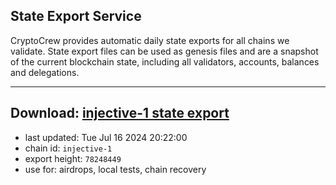 ## State Export Service
CryptoCrew provides automatic daily state exports for all chains we validate. State export files can be used as genesis files and are a snapshot of the current blockchain state, including all validators, accounts, balances and delegations.

---
**Download: [injective-1 state export](https://dl-eu2.ccvalidators.com/SERVICE/injective/injective-1_export_78248449.json)**
---

- last updated: Tue Jul 16 2024 20:22:00
- chain id: `injective-1`
- export height: `78248449`
- use for: airdrops, local tests, chain recovery
